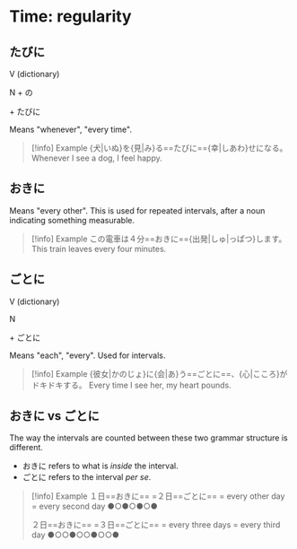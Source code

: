 # Time: regularity

## たびに

<div class="usage">
<div class="left">
	<p><span class="box">V (dictionary)</span></p>
	<p><span class="box">N + の</span></p>
</div>
	<p class="right">+ たびに</p>
</div>

Means "whenever", "every time".

> [!info] Example
> {犬|いぬ}を{見|み}る==たびに=={幸|しあわ}せになる。
> Whenever I see a dog, I feel happy.

## おきに

Means "every other". This is used for repeated intervals, after a noun indicating something measurable.

> [!info] Example
> この電車は４分==おきに=={出発|しゅ|っぱつ}します。
> This train leaves every four minutes.

## ごとに

<div class="usage">
<div class="left">
	<p><span class="box">V (dictionary)</span></p>
	<p><span class="box">N</span></p>
</div>
	<p class="right">+ ごとに</p>
</div>

Means "each", "every". Used for intervals.

> [!info] Example
> {彼女|かのじょ}に{会|あ}う==ごとに==、{心|こころ}がドキドキする。
> Every time I see her, my heart pounds.

## おきに vs ごとに

The way the intervals are counted between these two grammar structure is different.
* おきに refers to what is _inside_ the interval.
* ごとに refers to the interval _per se_.

> [!info] Example
> １日==おきに== =２日==ごとに== = every other day = every second day
> ●○●○●○●
>
> ２日==おきに== =３日==ごとに== = every three days = every third day
> ●○○●○○●○○●
